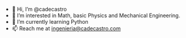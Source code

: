 - 👋 Hi, I’m @cadecastro
- 👀 I’m interested in Math, basic Physics and Mechanical Engineering.
- 🌱 I’m currently learning Python
- 📫 Reach me at ingenieria@cadecastro.com

<!---
cadecastro/cadecastro is a ✨ special ✨ repository because its `README.md` (this file) appears on your GitHub profile.
You can click the Preview link to take a look at your changes.
--->
